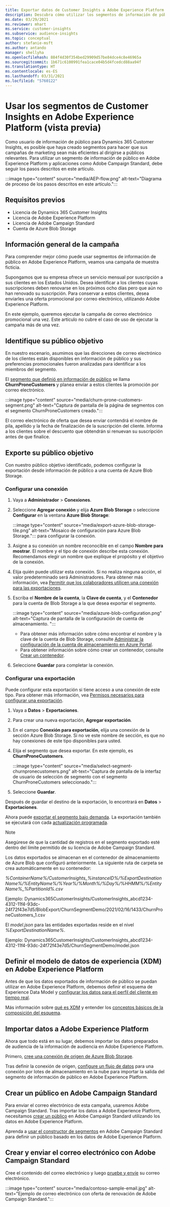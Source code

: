 ```yaml
---
title: Exportar datos de Customer Insights a Adobe Experience Platform
description: Descubra cómo utilizar los segmentos de información de público en Adobe Experience Platform.
ms.date: 03/29/2021
ms.reviewer: mhart
ms.service: customer-insights
ms.subservice: audience-insights
ms.topic: conceptual
author: stefanie-msft
ms.author: antando
manager: shellyha
ms.openlocfilehash: 884f4d30f354bed29909d57be84dce4c8e46965a
ms.sourcegitcommit: 1b671c6100991fea1cace04b5d4fcedcd88aa94f
ms.translationtype: HT
ms.contentlocale: es-ES
ms.lasthandoff: 03/31/2021
ms.locfileid: "5760122"
---
```

# <a name="use-customer-insights-segments-in-adobe-experience-platform-preview"></a>Usar los segmentos de Customer Insights en Adobe Experience Platform (vista previa)

Como usuario de información de público para Dynamics 365 Customer Insights, es posible que haya creado segmentos para hacer que sus campañas de marketing sean más eficientes al dirigirse a públicos relevantes. Para utilizar un segmento de información de público en Adobe Experience Platform y aplicaciones como Adobe Campaign Standard, debe seguir los pasos descritos en este artículo.

:::image type="content" source="media/AEP-flow.png" alt-text="Diagrama de proceso de los pasos descritos en este artículo.":::

## <a name="prerequisites"></a>Requisitos previos

-   Licencia de Dynamics 365 Customer Insights
-   Licencia de Adobe Experience Platform
-   Licencia de Adobe Campaign Standard
-   Cuenta de Azure Blob Storage

## <a name="campaign-overview"></a>Información general de la campaña

Para comprender mejor cómo puede usar segmentos de información de público en Adobe Experience Platform, veamos una campaña de muestra ficticia.

Supongamos que su empresa ofrece un servicio mensual por suscripción a sus clientes en los Estados Unidos. Desea identificar a los clientes cuyas suscripciones deben renovarse en los próximos ocho días pero que aún no han renovado su suscripción. Para conservar a estos clientes, desea enviarles una oferta promocional por correo electrónico, utilizando Adobe Experience Platform.

En este ejemplo, queremos ejecutar la campaña de correo electrónico promocional una vez. Este artículo no cubre el caso de uso de ejecutar la campaña más de una vez.

## <a name="identify-your-target-audience"></a>Identifique su público objetivo

En nuestro escenario, asumimos que las direcciones de correo electrónico de los clientes están disponibles en información de público y sus preferencias promocionales fueron analizadas para identificar a los miembros del segmento.

El [segmento que definió en información de público](segments.md) se llama **ChurnProneCustomers** y planea enviar a estos clientes la promoción por correo electrónico.

:::image type="content" source="media/churn-prone-customers-segment.png" alt-text="Captura de pantalla de la página de segmentos con el segmento ChurnProneCustomers creado.":::

El correo electrónico de oferta que desea enviar contendrá el nombre de pila, apellido y la fecha de finalización de la suscripción del cliente. Informa a los clientes sobre el descuento que obtendrán si renuevan su suscripción antes de que finalice.

## <a name="export-your-target-audience"></a>Exporte su público objetivo

Con nuestro público objetivo identificado, podemos configurar la exportación desde información de público a una cuenta de Azure Blob Storage.

### <a name="configure-a-connection"></a>Configurar una conexión

1. Vaya a **Administrador** > **Conexiones**.

1. Seleccione **Agregar conexión** y elija **Azure Blob Storage** o seleccione **Configurar** en la ventana **Azure Blob Storage**:

   :::image type="content" source="media/export-azure-blob-storage-tile.png" alt-text="Mosaico de configuración para Azure Blob Storage."::: para configurar la conexión.

1. Asigne a su conexión un nombre reconocible en el campo **Nombre para mostrar**. El nombre y el tipo de conexión describe esta conexión. Recomendamos elegir un nombre que explique el propósito y el objetivo de la conexión.

1. Elija quién puede utilizar esta conexión. Si no realiza ninguna acción, el valor predeterminado será Administradores. Para obtener más información, vea [Permitir que los colaboradores utilicen una conexión para las exportaciones](connections.md#allow-contributors-to-use-a-connection-for-exports).

1. Escriba el **Nombre de la cuenta**, la **Clave de cuenta**, y el **Contenedor** para la cuenta de Blob Storage a la que desea exportar el segmento.  
      
   :::image type="content" source="media/azure-blob-configuration.png" alt-text="Captura de pantalla de la configuración de cuenta de almacenamiento. "::: 
   
    - Para obtener más información sobre cómo encontrar el nombre y la clave de la cuenta de Blob Storage, consulte [Administrar la configuración de la cuenta de almacenamiento en Azure Portal](/azure/storage/common/storage-account-manage).
    - Para obtener información sobre cómo crear un contenedor, consulte [Crear un contenedor](/azure/storage/blobs/storage-quickstart-blobs-portal#create-a-container).

1. Seleccione **Guardar** para completar la conexión. 

### <a name="configure-an-export"></a>Configurar una exportación

Puede configurar esta exportación si tiene acceso a una conexión de este tipo. Para obtener más información, vea [Permisos necesarios para configurar una exportación](export-destinations.md#set-up-a-new-export).

1. Vaya a **Datos** > **Exportaciones**.

1. Para crear una nueva exportación, **Agregar exportación**.

1. En el campo **Conexión para exportación**, elija una conexión de la sección Azure Blob Storage. Si no ve este nombre de sección, es que no hay conexiones de este tipo disponibles para usted.

1. Elija el segmento que desea exportar. En este ejemplo, es **ChurnProneCustomers**.

   :::image type="content" source="media/select-segment-churnpronecustomers.png" alt-text="Captura de pantalla de la interfaz de usuario de selección de segmento con el segmento ChurnProneCustomers seleccionado.":::

1. Seleccione **Guardar**.

Después de guardar el destino de la exportación, lo encontrará en **Datos** > **Exportaciones**.

Ahora puede [exportar el segmento bajo demanda](export-destinations.md#run-exports-on-demand). La exportación también se ejecutará con cada [actualización programada](system.md).

> [!NOTE]
> Asegúrese de que la cantidad de registros en el segmento exportado esté dentro del límite permitido de su licencia de Adobe Campaign Standard.

Los datos exportados se almacenan en el contenedor de almacenamiento de Azure Blob que configuró anteriormente. La siguiente ruta de carpeta se crea automáticamente en su contenedor:

*%ContainerName%/CustomerInsights_%instanceID%/%ExportDestinationName%/%EntityName%/%Year%/%Month%/%Day%/%HHMM%/%EntityName%_%PartitionId%.csv*

Ejemplo: Dynamics365CustomerInsights/CustomerInsights_abcd1234-4312-11f4-93dc-24f72f43e7d5/BlobExport/ChurnSegmentDemo/2021/02/16/1433/ChurnProneCustomers_1.csv

El *model.json* para las entidades exportadas reside en el nivel *%ExportDestinationName%*.

Ejemplo: Dynamics365CustomerInsights/CustomerInsights_abcd1234-4312-11f4-93dc-24f72f43e7d5/ChurnSegmentDemo/model.json

## <a name="define-experience-data-model-xdm-in-adobe-experience-platform"></a>Definir el modelo de datos de experiencia (XDM) en Adobe Experience Platform

Antes de que los datos exportados de información de público se puedan utilizar en Adobe Experience Platform, debemos definir el esquema de Experience Data Model y [configurar los datos para el perfil del cliente en tiempo real](https://experienceleague.adobe.com/docs/experience-platform/profile/tutorials/dataset-configuration.html#tutorials).

Más información sobre [qué es XDM](https://experienceleague.adobe.com/docs/experience-platform/xdm/home.html) y entender los [conceptos básicos de la composición del esquema](https://experienceleague.adobe.com/docs/experience-platform/xdm/schema/composition.html#schema).

## <a name="import-data-into-adobe-experience-platform"></a>Importar datos a Adobe Experience Platform

Ahora que todo está en su lugar, debemos importar los datos preparados de audiencia de la información de audiencia en Adobe Experience Platform.

Primero, [cree una conexión de origen de Azure Blob Storage](https://experienceleague.adobe.com/docs/experience-platform/sources/ui-tutorials/create/cloud-storage/blob.html#getting-started).    

Tras definir la conexión de origen, [configure un flujo de datos](https://experienceleague.adobe.com/docs/experience-platform/sources/ui-tutorials/dataflow/cloud-storage.html#ui-tutorials) para una conexión por lotes de almacenamiento en la nube para importar la salida del segmento de información de público en Adobe Experience Platform.

## <a name="create-an-audience-in-adobe-campaign-standard"></a>Crear un público en Adobe Campaign Standard

Para enviar el correo electrónico de esta campaña, usaremos Adobe Campaign Standard. Tras importar los datos a Adobe Experience Platform, necesitamos [crear un público](https://experienceleague.adobe.com/docs/campaign-standard/using/profiles-and-audiences/get-started-profiles-and-audiences.html#permission) en Adobe Campaign Standard utilizando los datos en Adobe Experience Platform.

Aprenda a [usar el constructor de segmentos](https://experienceleague.adobe.com/docs/campaign-standard/using/profiles-and-audiences/working-with-adobe-experience-platform/aep-using-segment-builder.html#building-a-segment) en Adobe Campaign Standard para definir un público basado en los datos de Adobe Experience Platform.

## <a name="create-and-send-the-email-using-adobe-campaign-standard"></a>Crear y enviar el correo electrónico con Adobe Campaign Standard

Cree el contenido del correo electrónico y luego [pruebe y envíe](https://experienceleague.adobe.com/docs/campaign-standard/using/testing-and-sending/get-started-sending-messages.html#preparing-and-testing-messages) su correo electrónico.

:::image type="content" source="media/contoso-sample-email.jpg" alt-text="Ejemplo de correo electrónico con oferta de renovación de Adobe Campaign Standard.":::
